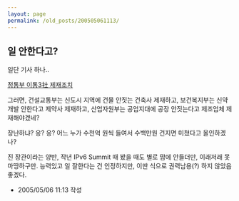 ```yaml
---
layout: page
permalink: /old_posts/200505061113/
---
```


## 일 안한다고?

일단 기사 하나..

<a href="http://inews.mk.co.kr/CMS/economy/all/ind/fin1/6607457_3442.php">정통부 이통3社 제재조치</a>

그러면,
건설교통부는 신도시 지역에 건물 안짓는 건축사 제재하고,
보건복지부는 신약 개발 안한다고 제약사 제재하고,
산업자원부는 공업지대에 공장 안짓는다고 제조업체 제재해야겠네?

장난하냐? 응? 응?
어느 누가 수천억 원씩 들여서 수백만원 건지면 미쳤다고 올인하겠나?

진 장관이라는 양반, 작년 IPv6 Summit 때 봤을 때도 별로 맘에 안들더만, 이래저래 못마땅하구만.
능력있고 일 잘한다는 건 인정하지만, 이딴 식으로 권력남용(?) 하지 않았음 좋겠다.




- 2005/05/06 11:13 작성